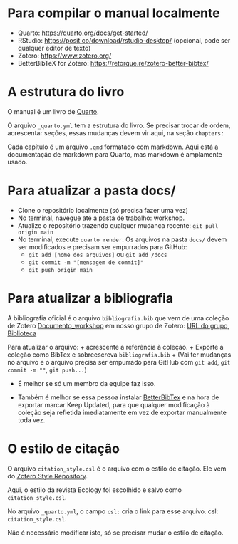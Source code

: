 # Para compilar o manual localmente

-   Quarto: https://quarto.org/docs/get-started/
-   RStudio: https://posit.co/download/rstudio-desktop/ (opcional, pode ser qualquer editor de texto)
-   Zotero: https://www.zotero.org/
-   BetterBibTeX for Zotero: https://retorque.re/zotero-better-bibtex/

# A estrutura do livro

O manual é um livro de [Quarto](https://quarto.org/docs/books/).

O arquivo `_quarto.yml` tem a estrutura do livro. Se precisar trocar de ordem, acrescentar seções, essas mudanças devem vir aqui, na seção `chapters:`

Cada capítulo é um arquivo `.qmd` formatado com markdown. [Aqui](https://quarto.org/docs/authoring/markdown-basics.html) está a documentação de markdown para Quarto, mas markdown é amplamente usado.

# Para atualizar a pasta docs/

-   Clone o repositório localmente (só precisa fazer uma vez)
-   No terminal, navegue até a pasta de trabalho: workshop.
-   Atualize o repositório trazendo qualquer mudança recente: `git pull origin main`
-   No terminal, execute `quarto render`. Os arquivos na pasta `docs/` devem ser modificados e precisam ser empurrados para GitHub:
    -   `git add [nome dos arquivos]` ou `git add /docs`
    -   `git commit -m "[mensagem de commit]"`
    -   `git push origin main`

# Para atualizar a bibliografia

A bibliografia oficial é o arquivo `bibliografia.bib` que vem de uma coleção de Zotero [Documento_workshop](https://www.zotero.org/groups/4991512/climate_resilience_brazil/collections/PSGS5W5W) em nosso grupo de Zotero: [URL do grupo](https://www.zotero.org/groups/4991512/climate_resilience_brazil), [Biblioteca](https://www.zotero.org/groups/4991512/climate_resilience_brazil/library)

Para atualizar o arquivo: + acrescente a referência à coleção. + Exporte a coleção como BibTex e sobreescreva `bibliografia.bib` + (Vai ter mudanças no arquivo e o arquivo precisa ser empurrado para GitHub com `git add`, `git commit -m ""`, `git push...`)

-   É melhor se só um membro da equipe faz isso.

-   Também é melhor se essa pessoa instalar [BetterBibTex](https://retorque.re/zotero-better-bibtex/installation/) e na hora de exportar marcar Keep Updated, para que qualquer modificação à coleção seja refletida imediatamente em vez de exportar manualmente toda vez.

# O estilo de citação

O arquivo `citation_style.csl` é o arquivo com o estilo de citação. Ele vem do [Zotero Style Repository](https://www.zotero.org/styles).

Aqui, o estilo da revista Ecology foi escolhido e salvo como `citation_style.csl`.

No arquivo `_quarto.yml`, o campo `csl:` cria o link para esse arquivo. csl: `citation_style.csl`.

Não é necessário modificar isto, só se precisar mudar o estilo de citação.
